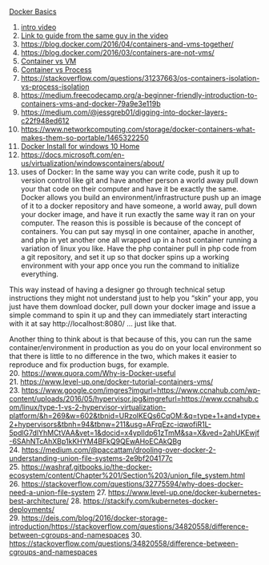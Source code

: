 [Docker Basics]()  
1. [intro video]()
2. [Link to guide from the same guy in the video](https://blog.docker.com/2016/03/containers-are-not-vms/)
3. https://blog.docker.com/2016/04/containers-and-vms-together/
4. https://blog.docker.com/2016/03/containers-are-not-vms/
5. [Container vs VM]()
6. [Container vs Process](https://sites.google.com/site/mytechnicalcollection/cloud-computing/docker/container-vs-process)
7. https://stackoverflow.com/questions/31237663/os-containers-isolation-vs-process-isolation
8. https://medium.freecodecamp.org/a-beginner-friendly-introduction-to-containers-vms-and-docker-79a9e3e119b
9. https://medium.com/@jessgreb01/digging-into-docker-layers-c22f948ed612
10. https://www.networkcomputing.com/storage/docker-containers-what-makes-them-so-portable/1465322250
11. [Docker Install for windows 10 Home](https://docs.docker.com/toolbox/overview/)
12. https://docs.microsoft.com/en-us/virtualization/windowscontainers/about/
13. uses of Docker:
  In the same way you can write code, push it up to version control like git and have another person a world away pull down your that code on their computer and have it be exactly the same. Docker allows you build an environment/infrastructure push up an image of it to a docker repository and have someone, a world away, pull down your docker image, and have it run exactly the same way it ran on your computer.
  The reason this is possible is because of the concept of containers. You can put say mysql in one container, apache in another, and php in yet another one all wrapped up in a host container running a variation of linux you like. Have the php container pull in php code from a git repository, and set it up so that docker spins up a working environment with your app once you run the command to initialize everything.

This way instead of having a designer go through technical setup instructions they might not understand just to help you “skin” your app, you just have them download docker, pull down your docker image and issue a simple command to spin it up and they can immediately start interacting with it at say http://localhost:8080/ … just like that.  

Another thing to think about is that because of this, you can run the same container/environment in production as you do on your local environment so that there is little to no difference in the two, which makes it easier to reproduce and fix production bugs, for example.  
20. https://www.quora.com/Why-is-Docker-useful  
21. https://www.level-up.one/docker-tutorial-containers-vms/  
23. https://www.google.com/imgres?imgurl=https://www.ccnahub.com/wp-content/uploads/2016/05/hypervisor.jpg&imgrefurl=https://www.ccnahub.com/linux/type-1-vs-2-hypervisor-virtualization-platform/&h=269&w=602&tbnid=URzolKEQs6CqOM:&q=type+1+and+type+2+hypervisors&tbnh=94&tbnw=211&usg=AFrqEzc-iqwofiR1L-5pdlG7dlYhMCtVAA&vet=1&docid=x4ypIldp61zTmM&sa=X&ved=2ahUKEwjf-6SAhNTcAhXBp1kKHYM4BFkQ9QEwAHoECAkQBg  
24. https://medium.com/@paccattam/drooling-over-docker-2-understanding-union-file-systems-2e9bf204177c  
25. https://washraf.gitbooks.io/the-docker-ecosystem/content/Chapter%201/Section%203/union_file_system.html  
26. https://stackoverflow.com/questions/32775594/why-does-docker-need-a-union-file-system
27. https://www.level-up.one/docker-kubernetes-best-architecture/
28. https://stackify.com/kubernetes-docker-deployments/  
29. https://deis.com/blog/2016/docker-storage-introduction/https://stackoverflow.com/questions/34820558/difference-between-cgroups-and-namespaces
30. https://stackoverflow.com/questions/34820558/difference-between-cgroups-and-namespaces
